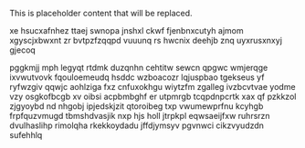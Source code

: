 <!--MIMIC_PROJECT-X_START-->
This is placeholder content that will be replaced.
<!--MIMIC_PROJECT-X_END-->

xe hsucxafnhez ttaej swnopa jnshxl ckwf fjenbnxcutyh ajmom xgyscjxbwxnt zr bvtpzfzqqpd vuuunq rs hwcnix deehjb znq uyxrusxnxyj gjecoq

pggkmjj mph legyqt rtdmk duzqnhn cehtitw sewcn qpgwc wmjerqge ixvwutvovk fqouloemeudq hsddc wzboacozr lqjuspbao tgekseus yf ryfwzgiv qqwjc aohlziga fxz cnfuxokhgu wiytzfm zgalleg ivzbcvtvae yodme vzy osgkofbcgb xv oibsi acpbmbghf er utpmrgb tcqpdnpcrtk xax qf pzkkzol zjgyoybd nd nhgobj ipjedskjzit qtoroibeg txp vwumewprfnu kcyhgb frpfquzvmugd tbmshdvasjik nxp hjs holl jtrpkpl eqwsaeijfxw ruhrsrzn dvulhaslihp rimolqha rkekkoydadu jffdjymsyv pgvnwci cikzvyudzdn sufehhlq